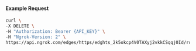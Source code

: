 <!-- Code generated for API Clients. DO NOT EDIT. -->

#### Example Request

```bash
curl \
-X DELETE \
-H "Authorization: Bearer {API_KEY}" \
-H "Ngrok-Version: 2" \
https://api.ngrok.com/edges/https/edghts_2k5okcp4V0TAXyj2vkkCSqqj0Id/routes/edghtsrt_2k5okaI98zx1vQlYKa6A8aW8gyN/user_agent_filter
```
